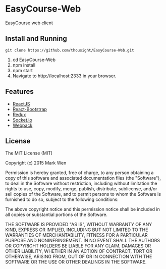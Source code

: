 # EasyCourse-Web
EasyCourse web client

## Install and Running
`git clone https://github.com/thousight/EasyCourse-Web.git`

1. cd EasyCourse-Web
2. npm install
3. npm start
4. Navigate to http://localhost:2333 in your browser.

## Features
- [ReactJS](https://facebook.github.io/react/)
- [React-Bootstrap](https://react-bootstrap.github.io/)
- [Redux](http://redux.js.org/)
- [Socket.io](http://socket.io/)
- [Webpack](https://webpack.github.io/)

## License
The MIT License (MIT)

Copyright (c) 2015 Mark Wen

Permission is hereby granted, free of charge, to any person obtaining a copy
of this software and associated documentation files (the "Software"), to deal
in the Software without restriction, including without limitation the rights
to use, copy, modify, merge, publish, distribute, sublicense, and/or sell
copies of the Software, and to permit persons to whom the Software is
furnished to do so, subject to the following conditions:

The above copyright notice and this permission notice shall be included in all
copies or substantial portions of the Software.

THE SOFTWARE IS PROVIDED "AS IS", WITHOUT WARRANTY OF ANY KIND, EXPRESS OR
IMPLIED, INCLUDING BUT NOT LIMITED TO THE WARRANTIES OF MERCHANTABILITY,
FITNESS FOR A PARTICULAR PURPOSE AND NONINFRINGEMENT. IN NO EVENT SHALL THE
AUTHORS OR COPYRIGHT HOLDERS BE LIABLE FOR ANY CLAIM, DAMAGES OR OTHER
LIABILITY, WHETHER IN AN ACTION OF CONTRACT, TORT OR OTHERWISE, ARISING FROM,
OUT OF OR IN CONNECTION WITH THE SOFTWARE OR THE USE OR OTHER DEALINGS IN THE
SOFTWARE.
